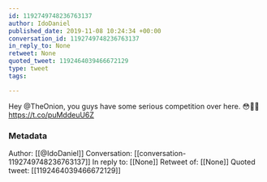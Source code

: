 ```yaml
---
id: 1192749748236763137
author: IdoDaniel
published_date: 2019-11-08 10:24:34 +00:00
conversation_id: 1192749748236763137
in_reply_to: None
retweet: None
quoted_tweet: 1192464039466672129
type: tweet
tags:

---
```


Hey @TheOnion, you guys have some serious competition over here. 😳🧐🤢 https://t.co/puMddeuU6Z

### Metadata

Author: [[@IdoDaniel]]
Conversation: [[conversation-1192749748236763137]]
In reply to: [[None]]
Retweet of: [[None]]
Quoted tweet: [[1192464039466672129]]
